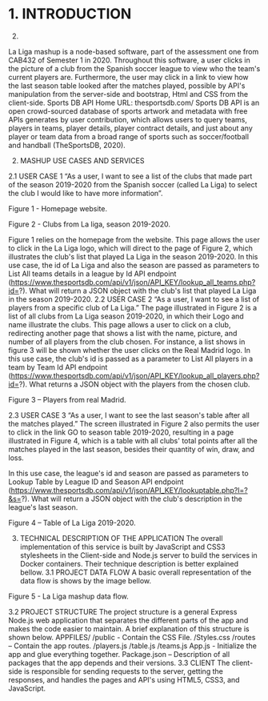 
# 1.	INTRODUCTION
2.	
La Liga mashup is a node-based software, part of the assessment one from CAB432 of Semester 1 in 2020. Throughout this software, a user clicks in the picture of a club from the Spanish soccer league to view who the team's current players are. Furthermore, the user may click in a link to view how the last season table looked after the matches played, possible by API's manipulation from the server-side and bootstrap, Html and CSS from the client-side. 
Sports DB API 
Home URL: thesportsdb.com/
Sports DB API is an open crowd-sourced database of sports artwork and metadata with free APIs generates by user contribution, which allows users to query teams, players in teams, player details, player contract details, and just about any player or team data from a broad range of sports such as soccer/football and handball (TheSportsDB, 2020).

2.	MASHUP USE CASES AND SERVICES

2.1	USER CASE 1
“As a user, I want to see a list of the clubs that made part of the season 2019-2020 from the Spanish soccer (called La Liga) to select the club I would like to have more information”.
 
Figure 1 - Homepage website.

 
Figure 2 - Clubs from La liga, season 2019-2020.

Figure 1 relies on the homepage from the website. This page allows the user to click in the La Liga logo, which will direct to the page of Figure 2, which illustrates the club's list that played La Liga in the season 2019-2020.
In this use case, the id of La Liga and also the season are passed as parameters to List All teams details in a league by Id API endpoint (https://www.thesportsdb.com/api/v1/json/API_KEY/lookup_all_teams.php?id=?). What will return a JSON object with the club's list that played La Liga in the season 2019-2020.
2.2	USER CASE 2
“As a user, I want to see a list of players from a specific club of La Liga.”
The page illustrated in Figure 2 is a list of all clubs from La Liga season 2019-2020, in which their Logo and name illustrate the clubs. This page allows a user to click on a club, redirecting another page that shows a list with the name, picture, and number of all players from the club chosen. For instance, a list shows in figure 3 will be shown whether the user clicks on the Real Madrid logo.
In this use case, the club's id is passed as a parameter to List All players in a team by Team Id API endpoint (https://www.thesportsdb.com/api/v1/json/API_KEY/lookup_all_players.php?id=?). What returns a JSON object with the players from the chosen club.
 
Figure 3 – Players from real Madrid.

2.3	USER CASE 3
“As a user, I want to see the last season's table after all the matches played.”
The screen illustrated in Figure 2 also permits the user to click in the link GO to season table 2019-2020, resulting in a page illustrated in Figure 4, which is a table with all clubs' total points after all the matches played in the last season, besides their quantity of win, draw, and loss.

In this use case, the league's id and season are passed as parameters to Lookup Table by League ID and Season API endpoint (https://www.thesportsdb.com/api/v1/json/API_KEY/lookuptable.php?l=?&s=?). What will return a JSON object with the club's description in the league's last season.
 
Figure 4 – Table of La Liga 2019-2020.

3.	TECHNICAL DESCRIPTION OF THE APPLICATION
The overall implementation of this service is built by JavaScript and CSS3 stylesheets in the Client-side and Node.js server to build the services in Docker containers. Their technique description is better explained bellow.
3.1	PROJECT DATA FLOW
A basic overall representation of the data flow is shows by the image bellow.
 
Figure 5 - La Liga mashup data flow.

3.2	PROJECT STRUCTURE
The project structure is a general Express Node.js web application that separates the different parts of the app and makes the code easier to maintain. A brief explanation of this structure is shown below.
APPFILES/
	/public - Contain the CSS File.
	      /Styles.css
	/routes – Contain the app routes.
	     /players.js
	     /table.js
	     /teams.js
	App.js - Initialize the app and glue everything together.
	Package.json – Description of all packages that the app depends and their versions.
3.3	CLIENT
The client-side is responsible for sending requests to the server, getting the responses, and handles the pages and API's using HTML5, CSS3, and JavaScript.
